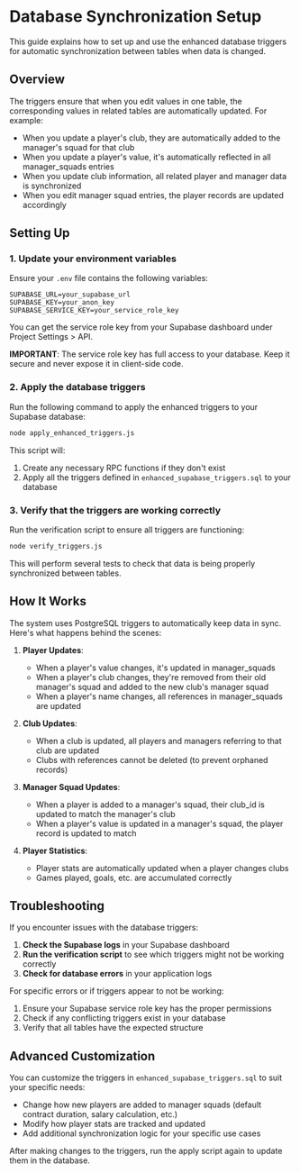 # Database Synchronization Setup

This guide explains how to set up and use the enhanced database triggers for automatic synchronization between tables when data is changed.

## Overview

The triggers ensure that when you edit values in one table, the corresponding values in related tables are automatically updated. For example:

- When you update a player's club, they are automatically added to the manager's squad for that club
- When you update a player's value, it's automatically reflected in all manager_squads entries
- When you update club information, all related player and manager data is synchronized
- When you edit manager squad entries, the player records are updated accordingly

## Setting Up

### 1. Update your environment variables

Ensure your `.env` file contains the following variables:

```
SUPABASE_URL=your_supabase_url
SUPABASE_KEY=your_anon_key
SUPABASE_SERVICE_KEY=your_service_role_key
```

You can get the service role key from your Supabase dashboard under Project Settings > API.

**IMPORTANT**: The service role key has full access to your database. Keep it secure and never expose it in client-side code.

### 2. Apply the database triggers

Run the following command to apply the enhanced triggers to your Supabase database:

```bash
node apply_enhanced_triggers.js
```

This script will:
1. Create any necessary RPC functions if they don't exist
2. Apply all the triggers defined in `enhanced_supabase_triggers.sql` to your database

### 3. Verify that the triggers are working correctly

Run the verification script to ensure all triggers are functioning:

```bash
node verify_triggers.js
```

This will perform several tests to check that data is being properly synchronized between tables.

## How It Works

The system uses PostgreSQL triggers to automatically keep data in sync. Here's what happens behind the scenes:

1. **Player Updates**:
   - When a player's value changes, it's updated in manager_squads
   - When a player's club changes, they're removed from their old manager's squad and added to the new club's manager squad
   - When a player's name changes, all references in manager_squads are updated

2. **Club Updates**:
   - When a club is updated, all players and managers referring to that club are updated
   - Clubs with references cannot be deleted (to prevent orphaned records)

3. **Manager Squad Updates**:
   - When a player is added to a manager's squad, their club_id is updated to match the manager's club
   - When a player's value is updated in a manager's squad, the player record is updated to match

4. **Player Statistics**:
   - Player stats are automatically updated when a player changes clubs
   - Games played, goals, etc. are accumulated correctly

## Troubleshooting

If you encounter issues with the database triggers:

1. **Check the Supabase logs** in your Supabase dashboard
2. **Run the verification script** to see which triggers might not be working correctly
3. **Check for database errors** in your application logs

For specific errors or if triggers appear to not be working:

1. Ensure your Supabase service role key has the proper permissions
2. Check if any conflicting triggers exist in your database
3. Verify that all tables have the expected structure

## Advanced Customization

You can customize the triggers in `enhanced_supabase_triggers.sql` to suit your specific needs:

- Change how new players are added to manager squads (default contract duration, salary calculation, etc.)
- Modify how player stats are tracked and updated
- Add additional synchronization logic for your specific use cases

After making changes to the triggers, run the apply script again to update them in the database. 